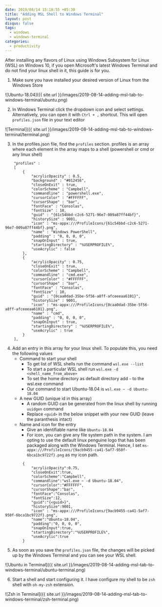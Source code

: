 ```yaml
---
date: 2019/08/14 15:18:55 +05:30
title: "Adding MSL Shell to Windows Terminal"
layout: post
disqus: false
tags:
  - windows
  - windows-terminal
categories:
  - productivity
---
```


After installing any flavors of Linux using Windows Subsystem for Linux (WSL) on Windows 10, if you open Microsoft's latest Windows Terminal and do not find your linux shell in it, this guide is for you.

1. Make sure you have installed your desired version of Linux from the Windows Store

![Ubuntu-18.04]({{ site.url }}/images/2019-08-14-adding-msl-tab-to-windows-terminal/ubuntu.png)

2. In Windows Terminal click the dropdown icon and select settings. Alternatively, you can open it with `Ctrl + ,` shortcut.
This will open `profiles.json` file in your text editor

![Terminal]({{ site.url }}/images/2019-08-14-adding-msl-tab-to-windows-terminal/terminal.png)

3. In the profiles.json file, find the `profiles` section. profiles is an array where each element in the array maps to a shell (powershell or cmd or any linux shell)

```
    "profiles" : 
    [
        {
            "acrylicOpacity" : 0.5,
            "background" : "#012456",
            "closeOnExit" : true,
            "colorScheme" : "Campbell",
            "commandline" : "powershell.exe",
            "cursorColor" : "#FFFFFF",
            "cursorShape" : "bar",
            "fontFace" : "Consolas",
            "fontSize" : 10,
            "guid" : "{61c54bbd-c2c6-5271-96e7-009a87ff44bf}",
            "historySize" : 9001,
            "icon" : "ms-appx:///ProfileIcons/{61c54bbd-c2c6-5271-96e7-009a87ff44bf}.png",
            "name" : "Windows PowerShell",
            "padding" : "0, 0, 0, 0",
            "snapOnInput" : true,
            "startingDirectory" : "%USERPROFILE%",
            "useAcrylic" : false
        },
        {
            "acrylicOpacity" : 0.75,
            "closeOnExit" : true,
            "colorScheme" : "Campbell",
            "commandline" : "cmd.exe",
            "cursorColor" : "#FFFFFF",
            "cursorShape" : "bar",
            "fontFace" : "Consolas",
            "fontSize" : 10,
            "guid" : "{0caa0dad-35be-5f56-a8ff-afceeeaa6101}",
            "historySize" : 9001,
            "icon" : "ms-appx:///ProfileIcons/{0caa0dad-35be-5f56-a8ff-afceeeaa6101}.png",
            "name" : "cmd",
            "padding" : "0, 0, 0, 0",
            "snapOnInput" : true,
            "startingDirectory" : "%USERPROFILE%",
            "useAcrylic" : true
        }
    ],
```

4. Add an entry in this array for your linux shell. To populate this, you need the following values
   * Command to start your shell
     * To get list of WSL shells run the command `wsl.exe --list`
     * To start a particular WSL shell run `wsl.exe -d <shell_name_from_above>`
     * To set the home directory as default directory add `~` to the wsl.exe command
     * Our command to start Ubuntu-18.04 is `wsl.exe ~ -d Ubuntu-18.04`
   * A new GUID (unique id in this array)
     * A random GUID can be generated from the linux shell by running `uuidgen` command
     * Replace `<guid>` in the below snippet with your new GUID (leave the paranthesis intact)
   * Name and icon for the entry
     * Give an identifiable name like `Ubuntu-18.04`
     * For icon, you can give any file system path in the system. I am opting to use the default linux penguine logo that has been packaged along with the Windows Terminal. Hence, I set `ms-appx:///ProfileIcons/{9acb9455-ca41-5af7-950f-6bca1bc9722f}.png` as my icon path.
```
        {
            "acrylicOpacity":0.75,
            "closeOnExit":true,
            "colorScheme":"Campbell",
            "commandline":"wsl.exe ~ -d Ubuntu-18.04",
            "cursorColor":"#FFFFFF",
            "cursorShape":"bar",
            "fontFace":"Consolas",
            "fontSize":12,
            "guid":"{<guid>}",
            "historySize":9001,
            "icon" : "ms-appx:///ProfileIcons/{9acb9455-ca41-5af7-950f-6bca1bc9722f}.png",
            "name":"Ubuntu-18.04",
            "padding":"0, 0, 0, 0",
            "snapOnInput":true,
            "startingDirectory":"%USERPROFILE%",
            "useAcrylic":true
        }
```

5. As soon as you save the `profiles.json` file, the changes will be picked up by the Windows Terminal and you can see your WSL shell.

![Ubuntu in Terminal]({{ site.url }}/images/2019-08-14-adding-msl-tab-to-windows-terminal/ubuntu-terminal.png)

6. Start a shell and start configuring it. I have configure my shell to be `zsh` shell with `oh-my-zsh` extension.

![Zsh in Terminal]({{ site.url }}/images/2019-08-14-adding-msl-tab-to-windows-terminal/zsh-terminal.png)
